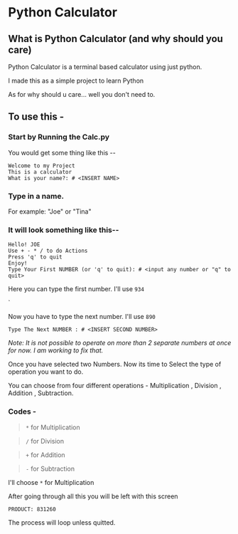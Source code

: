 # Python Calculator
## What is Python Calculator (and why should you care)
Python Calculator is a terminal based calculator using just python.

I made this as a simple project to learn Python

As for why should u care... well you don't need to.

## To use this -
### Start by Running the Calc.py 

You would get some thing like this --

```
Welcome to my Project
This is a calculator
What is your name?: # <INSERT NAME>
```

### Type in a name.

For example: "Joe" or "Tina" 


### It will look something like this--

```
Hello! JOE
Use + - * / to do Actions
Press 'q' to quit
Enjoy!
Type Your First NUMBER (or 'q' to quit): # <input any number or "q" to quit>
```

Here you can type the first number. I'll use `934`

 ` 
 
Now you have to type the next number. I'll use `890`

``` 
Type The Next NUMBER : # <INSERT SECOND NUMBER>
```
_Note: It is not possible to operate on more than 2 separate numbers at once for now. I am working to fix that._


Once you have selected two Numbers. Now its time to Select the type of operation you want to do.

You can choose from four different operations - Multiplication , Division , Addition , Subtraction.
### Codes -
>`*` for Multiplication

>`/` for Division

>`+` for Addition

>`-` for Subtraction

I'll choose `*` for Multiplication

After going through all this you will be left with this screen

```
PRODUCT: 831260
```
The process will loop unless quitted.

